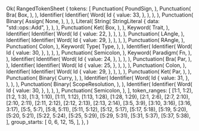 Ok(
    RangedTokenSheet {
        tokens: [
            Punctuation(
                PoundSign,
            ),
            Punctuation(
                Bra(
                    Box,
                ),
            ),
            Identifier(
                Identifier(
                    Word(
                        Id {
                            value: 33,
                        },
                    ),
                ),
            ),
            Punctuation(
                Binary(
                    Assign(
                        None,
                    ),
                ),
            ),
            Literal(
                String(
                    StringLiteral {
                        data: "std::ops::Add",
                    },
                ),
            ),
            Punctuation(
                Ket(
                    Box,
                ),
            ),
            Keyword(
                Trait,
            ),
            Identifier(
                Identifier(
                    Word(
                        Id {
                            value: 22,
                        },
                    ),
                ),
            ),
            Punctuation(
                LAngle,
            ),
            Identifier(
                Identifier(
                    Word(
                        Id {
                            value: 29,
                        },
                    ),
                ),
            ),
            Punctuation(
                RAngle,
            ),
            Punctuation(
                Colon,
            ),
            Keyword(
                Type(
                    Type,
                ),
            ),
            Identifier(
                Identifier(
                    Word(
                        Id {
                            value: 30,
                        },
                    ),
                ),
            ),
            Punctuation(
                Semicolon,
            ),
            Keyword(
                Paradigm(
                    Fn,
                ),
            ),
            Identifier(
                Identifier(
                    Word(
                        Id {
                            value: 24,
                        },
                    ),
                ),
            ),
            Punctuation(
                Bra(
                    Par,
                ),
            ),
            Identifier(
                Identifier(
                    Word(
                        Id {
                            value: 25,
                        },
                    ),
                ),
            ),
            Punctuation(
                Colon,
            ),
            Identifier(
                Identifier(
                    Word(
                        Id {
                            value: 29,
                        },
                    ),
                ),
            ),
            Punctuation(
                Ket(
                    Par,
                ),
            ),
            Punctuation(
                Binary(
                    Curry,
                ),
            ),
            Identifier(
                Identifier(
                    Word(
                        Id {
                            value: 31,
                        },
                    ),
                ),
            ),
            Punctuation(
                Binary(
                    ScopeResolution,
                ),
            ),
            Identifier(
                Identifier(
                    Word(
                        Id {
                            value: 30,
                        },
                    ),
                ),
            ),
            Punctuation(
                Semicolon,
            ),
        ],
        token_ranges: [
            [1:1, 1:2),
            [1:2, 1:3),
            [1:3, 1:10),
            [1:11, 1:12),
            [1:13, 1:28),
            [1:28, 1:29),
            [2:1, 2:6),
            [2:7, 2:10),
            [2:10, 2:11),
            [2:11, 2:12),
            [2:12, 2:13),
            [2:13, 2:14),
            [3:5, 3:9),
            [3:10, 3:16),
            [3:16, 3:17),
            [5:5, 5:7),
            [5:8, 5:11),
            [5:11, 5:12),
            [5:12, 5:17),
            [5:17, 5:18),
            [5:19, 5:20),
            [5:20, 5:21),
            [5:22, 5:24),
            [5:25, 5:29),
            [5:29, 5:31),
            [5:31, 5:37),
            [5:37, 5:38),
        ],
        group_starts: [
            0,
            6,
            12,
            15,
        ],
    },
)